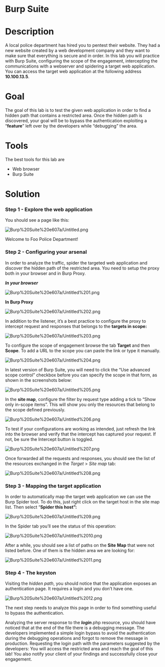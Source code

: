 # Burp Suite

# Description

A local police department has hired you to pentest their website. They had a new website created by a web development company and they want to make sure that everything is secure and in order.
In this lab you will practice with Burp Suite, configuring the scope of the engagement, intercepting the communications with a webserver and spidering a target web application. You can access the target web application at the following address **10.100.13.5**. 

# Goal

The goal of this lab is to test the given web application in order to find a hidden path that contains a restricted area. Once the hidden path is discovered, your goal will be to bypass the authentication exploiting a “**feature**” left over by the developers while “debugging” the area. 

# Tools

The best tools for this lab are

- Web browser
- Burp Suite

# Solution

### Step 1 - Explore the web application

You should see a page like this:

![Burp%20Suite%20e607a/Untitled.png](Burp%20Suite%20e607a/Untitled.png)

Welcome to Foo Police Department!

### Step 2 - Configuring your arsenal

In order to analyze the traffic, spider the targeted web application and discover the hidden path of the restricted area. You need to setup the proxy both in your browser and in Burp Proxy. 

***In your browser***

![Burp%20Suite%20e607a/Untitled%201.png](Burp%20Suite%20e607a/Untitled%201.png)

**In Burp Proxy**

![Burp%20Suite%20e607a/Untitled%202.png](Burp%20Suite%20e607a/Untitled%202.png)

In addition to the listener, it’s a best practice to configure the proxy to intercept request and responses that belongs to the **targets in scope:**

![Burp%20Suite%20e607a/Untitled%203.png](Burp%20Suite%20e607a/Untitled%203.png)

To configure the scope of engagement browse the tab **Target** and then **Scope**. To add a URL to the scope you can paste the link or type it manually. 

![Burp%20Suite%20e607a/Untitled%204.png](Burp%20Suite%20e607a/Untitled%204.png)

In latest version of Burp Suite, you will need to click the “Use advanced scope control” checkbox before you can specify the scope in that form, as shown in the screenshots below: 

![Burp%20Suite%20e607a/Untitled%205.png](Burp%20Suite%20e607a/Untitled%205.png)

In the **site map**, configure the filter by request type adding a tick to “Show only in-scope items”. This will show you only the resources that belong to the scope defined previously. 

![Burp%20Suite%20e607a/Untitled%206.png](Burp%20Suite%20e607a/Untitled%206.png)

To test if your configurations are working as intended, just refresh the link into the browser and verify that the intercept has captured your request. If not, be sure the Intercept button is toggled.

![Burp%20Suite%20e607a/Untitled%207.png](Burp%20Suite%20e607a/Untitled%207.png)

Once forwarded all the requests and responses, you should see the list of the resources exchanged in the *Target* > *Site* *map* tab: 

![Burp%20Suite%20e607a/Untitled%208.png](Burp%20Suite%20e607a/Untitled%208.png)

### Step 3 - Mapping the target application

In order to automatically map the target web application we can use the Burp Spider tool. To do this, just right click on the target host in the site map list. Then select “**Spider this host”:**

![Burp%20Suite%20e607a/Untitled%209.png](Burp%20Suite%20e607a/Untitled%209.png)

In the Spider tab you’ll see the status of this operation:

![Burp%20Suite%20e607a/Untitled%2010.png](Burp%20Suite%20e607a/Untitled%2010.png)

After a while, you should see a list of paths on the **Site** **Map** that were not listed before. One of them is the hidden area we are looking for: 

![Burp%20Suite%20e607a/Untitled%2011.png](Burp%20Suite%20e607a/Untitled%2011.png)

### Step 4 - The keyston

Visiting the *hidden* *path*, you should notice that the application exposes an authentication page. It requires a login and you don’t have one.

![Burp%20Suite%20e607a/Untitled%2012.png](Burp%20Suite%20e607a/Untitled%2012.png)

The next step needs to analyze this page in order to find something useful to bypass the authentication.

Analyzing the server response to the ***login***.php resource, you should have noticed that at the end of the file there is a debugging message. The developers implemented a simple login bypass to avoid the authentication during the debugging operations and forgot to remove the message in production. Requesting the login path with the parameters suggested by the developers: You will access the restricted area and reach the goal of this lab! You also notify your client of your findings and successfully close your engagement.